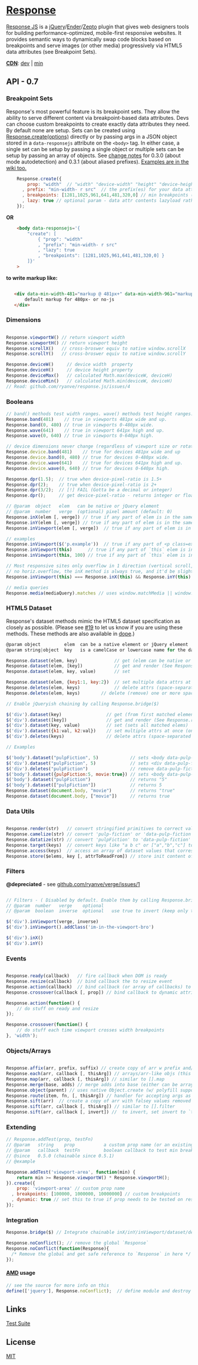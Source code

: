 # [Response](http://responsejs.com)

[Response JS](http://responsejs.com) is a [jQuery](http://jquery.com)/[Ender](http://ender.jit.su)/[Zepto](http://zeptojs.com) plugin that gives web designers tools for building performance-optimized, mobile-first responsive websites. It provides semantic ways to dynamically swap code blocks based on breakpoints and serve images (or other media) progressively via HTML5 data attributes (see Breakpoint Sets).

**[CDN](http://airve.github.com)**: [dev](http://airve.github.com/js/response/response.js) | [min](http://airve.github.com/js/response/response.min.js)

## API - 0.7

### Breakpoint Sets

Response's most powerful feature is its breakpoint sets. They allow the ability to serve different content via breakpoint-based data attributes. Devs can choose custom breakpoints to create exactly data attributes they need. By default none are setup. Sets can be created using [Response.create(options)](http://responsejs.com/#create) directly or by passing args in a JSON object stored in a `data-responsejs` attribute on the `<body>` tag. In either case, a single set can be setup by passing a single object or multiple sets can be setup by passing an array of objects. See [change notes](CHANGELOG.md) for 0.3.0 (about mode autodetection) and 0.3.1 (about aliased prefixes). [Examples are in the wiki too.](../../wiki/how-to-create-breakpoint-sets)

```javascript
    Response.create({
        prop: "width"  // "width" "device-width" "height" "device-height" or "device-pixel-ratio"
      , prefix: "min-width- r src"  // the prefix(es) for your data attributes (aliases are optional)
      , breakpoints: [1281,1025,961,641,481,320,0] // min breakpoints (defaults for width/device-width)
      , lazy: true // optional param - data attr contents lazyload rather than whole page at once
    });
```
**OR**

```html
    <body data-responsejs='{ 
        "create": [
            { "prop": "width"
            , "prefix": "min-width- r src"
            , "lazy": true
            , "breakpoints": [1281,1025,961,641,481,320,0] }
        ]}'
    >
```
**to write markup like:**

```html

   <div data-min-width-481="markup @ 481px+" data-min-width-961="markup @ 961px+">
       default markup for 480px- or no-js
   </div>
```

### Dimensions

```javascript

Response.viewportW() // return viewport width
Response.viewportH() // return viewport height
Response.scrollX()   // cross-broswer equiv to native window.scrollX   // ~ jQuery(window).scrollLeft()
Response.scrollY()   // cross-broswer equiv to native window.scrollY   // ~ jQuery(window).scrollTop()

Response.deviceW()     // device width  property
Response.deviceH()     // device height property
Response.deviceMax()   // calculated Math.max(deviceW, deviceH)
Response.deviceMin()   // calculated Math.min(deviceW, deviceH)
// Read: github.com/ryanve/response.js/issues/4
```

### Booleans

```javascript
// band() methods test width ranges. wave() methods test height ranges:
Response.band(481)    // true in viewports 481px wide and up.
Response.band(0, 480) // true in viewports 0-480px wide.
Response.wave(641)    // true in viewport 641px high and up.
Response.wave(0, 640) // true in viewports 0-640px high.

// device dimensions never change (regardless of viewport size or rotation)
Response.device.band(481)    // true for devices 481px wide and up
Response.device.band(0, 480) // true for devices 0-480px wide.
Response.device.wave(641)    // true for devices 641px high and up.
Response.device.wave(0, 640) // true for devices 0-640px high.

Response.dpr(1.5);  // true when device-pixel-ratio is 1.5+
Response.dpr(2);    // true when device-pixel-ratio is 2+
Response.dpr(3/2);  // [!] FAIL (Gotta be a decimal or integer)
Response.dpr();     // get device-pixel-ratio - returns integer or float (0 if undetectable)

// @param  object   elem   can be native or jQuery element
// @param  number   verge  (optional) pixel amount (default: 0)
Response.inX(elem [, verge]) // true if any part of elem is in the same x axis range as viewport
Response.inY(elem [, verge]) // true if any part of elem is in the same y axis range as viewport
Response.inViewport(elem [, verge])  // true if any part of elem is in the viewport

// examples
Response.inViewport($('p.example'))  // true if any part of <p class=example> is in viewport (exact)
Response.inViewport(this)      // true if any part of `this` elem is in viewport (exact)
Response.inViewport(this, 100) // true if any part of `this` elem is in viewport (or w/in 100px of it)

// Most responsive sites only overflow in 1 direction (vertical scroll, not horizontal). When there's 
// no horiz.overflow, the inX method is always true, and it'd be slightly faster to simply test .inY
Response.inViewport(this) === Response.inX(this) && Response.inY(this) // always true

// media queries
Response.media(mediaQuery).matches // uses window.matchMedia || window.msMatchMedia
```

### HTML5 Dataset

Response's dataset methods mimic the HTML5 dataset specification as closely as possible. (Please see [#19](../../issues/19) to let us know if you are using these methods. These methods are also available in [dope](https://github.com/ryanve/dope).)

```javascript
@param object         elem  can be a native element or jQuery element
@param string|object  key   is a camelCase or lowercase name for the data attribute.

Response.dataset(elem, key)              // get (elem can be native or jQuery elem)
Response.dataset(elem, [key])            // get and render (See Response.render)
Response.dataset(elem, key, value)       // set

Response.dataset(elem, {key1:1, key:2})  // set multiple data attrs at once
Response.deletes(elem, keys)             // delete attrs (space-separated string)
Response.deletes(elem, keys)        // delete (remove) one or more space-separated data attributes

// Enable jQueryish chaining by calling Response.bridge($)

$('div').dataset(key)                 // get (from first matched element)
$('div').dataset([key])               // get and render (See Response.render)
$('div').dataset(key, value)          // set (sets all matched elems)
$('div').dataset({k1:val, k2:val})    // set multiple attrs at once (on all matched elems)
$('div').deletes(keys)                // delete attrs (space-separated string)

// Examples

$('body').dataset("pulpFiction", 5)            // sets <body data-pulp-fiction="5">
$('div').dataset("pulpFiction", 5)             // sets <div data-pulp-fiction="5"> on all matched divs
$('div').deletes("pulpFiction")                // remove data-pulp-fiction from all matched divs
$('body').dataset({pulpFiction:5, movie:true}) // sets <body data-pulp-fiction="5" data-movie="true">
$('body').dataset("pulpFiction")               // returns "5"
$('body').dataset(["pulpFiction"])             // returns 5
Response.dataset(document.body, "movie")       // returns "true"
Response.dataset(document.body, ["movie"])     // returns true
```

### Data Utils

```javascript

Response.render(str)   // convert stringified primitives to correct value e.g. "true" to true 
Response.camelize(str) // convert 'pulp-fiction' or 'data-pulp-fiction' to pulpFiction
Response.datatize(str) // convert 'pulpFiction' to 'data-pulp-fiction'
Response.target(keys)  // convert keys like "a b c" or ["a","b","c"] to $("[data-a],[data-b],[data-c]")
Response.access(keys)  // access an array of dataset values that correspond to an array of dataset keys
Response.store($elems, key [, attrToReadFrom]) // store init content of each elem to data key
```

### Filters

**@depreciated** - see [github.com/ryanve/verge/issues/1](https://github.com/ryanve/verge/issues/1)

```javascript

// Filters - ( Disabled by default. Enable them by calling Response.bridge($) )
// @param  number   verge    optional
// @param  boolean  inverse  optional   use true to invert (keep only the elems NOT in the viewport)

$('div').inViewport(verge, inverse)
$('div').inViewport().addClass('im-in-the-viewport-bro')

$('div').inX()
$('div').inY()
```

### Events

```javascript

Response.ready(callback)   // fire callback when DOM is ready
Response.resize(callback)  // bind callback the to resize event
Response.action(callback)  // bind callback (or array of callbacks) to ready *and* resize
Response.crossover(callback [, prop]) // bind callback to dynamic attribute sets' breakpoint crossovers

Response.action(function() {
    // do stuff on ready and resize
});

Response.crossover(function() {
    // do stuff each time viewport crosses width breakpoints
}, 'width');
```

### Objects/Arrays

```javascript

Response.affix(arr, prefix, suffix) // create copy of arr w prefix and/or suffix added to each value
Response.each(arr, callback [, thisArg]) // arrays/arr-like objs (this defaults to curr item @since 0.7.0)
Response.map(arr, callback [, thisArg]) // similar to [].map
Response.merge(base, adds) // merge adds into base (either can be array or object)
Response.object(parent) // uses native Object.create (w/ polyfill support for 1st arg)
Response.route(item, fn, [, thisArg]) // handler for accepting args as singles or collections
Response.sift(arr)  // create a copy of arr with falsey values removed
Response.sift(arr, callback [, thisArg]) // similar to [].filter
Response.sift(arr, callback [, invert]) //  to invert, set invert to `true`
```

### Extending

```javascript
// Response.addTest(prop, testFn)
// @param   string    prop           a custom prop name (or an existing prop to override)
// @param   callback  testFn         boolean callback to test min breakpoints for the prop
// @since   0.5.0 (chainable since 0.5.1)
// @example

Response.addTest('viewport-area', function(min) {
    return min >= Response.viewportW() * Response.viewportH();
}).create({
    prop: 'viewport-area' // custom prop name
  , breakpoints: [100000, 1000000, 10000000] // custom breakpoints
  , dynamic: true // set this to true if prop needs to be tested on resize
});
```

### Integration

```javascript
Response.bridge($) // Integrate chainable inX/inY/inViewport/dataset/deletes methods into $.fn
```

```js
Response.noConflict(); // remove the global `Response`
Response.noConflict(function(Response){  
  /* Remove the global and get safe reference to `Response` in here */ 
});
```

#### [AMD](https://github.com/amdjs/amdjs-api/wiki/AMD) usage

```javascript
// see the source for more info on this
define(['jquery'], Response.noConflict);  // define module and destroy global
```

## Links

[Test Suite](http://responsejs.com/test/)

## License

[MIT](http://opensource.org/licenses/MIT)
